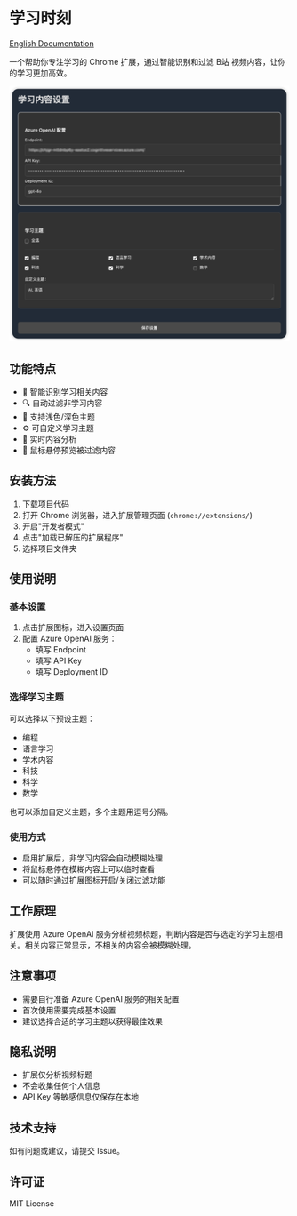 # 学习时刻

[English Documentation](README.md)

一个帮助你专注学习的 Chrome 扩展，通过智能识别和过滤 B站 视频内容，让你的学习更加高效。

![image](docs/img-setting.png)

## 功能特点

- 🎯 智能识别学习相关内容
- 🔍 自动过滤非学习内容
- 🎨 支持浅色/深色主题
- ⚙️ 可自定义学习主题
- 🔄 实时内容分析
- 👀 鼠标悬停预览被过滤内容

## 安装方法

1. 下载项目代码
2. 打开 Chrome 浏览器，进入扩展管理页面 (`chrome://extensions/`)
3. 开启"开发者模式"
4. 点击"加载已解压的扩展程序"
5. 选择项目文件夹

## 使用说明

### 基本设置

1. 点击扩展图标，进入设置页面
2. 配置 Azure OpenAI 服务：
   - 填写 Endpoint
   - 填写 API Key
   - 填写 Deployment ID

### 选择学习主题

可以选择以下预设主题：

- 编程
- 语言学习
- 学术内容
- 科技
- 科学
- 数学

也可以添加自定义主题，多个主题用逗号分隔。

### 使用方式

- 启用扩展后，非学习内容会自动模糊处理
- 将鼠标悬停在模糊内容上可以临时查看
- 可以随时通过扩展图标开启/关闭过滤功能

## 工作原理

扩展使用 Azure OpenAI 服务分析视频标题，判断内容是否与选定的学习主题相关。相关内容正常显示，不相关的内容会被模糊处理。

## 注意事项

- 需要自行准备 Azure OpenAI 服务的相关配置
- 首次使用需要完成基本设置
- 建议选择合适的学习主题以获得最佳效果

## 隐私说明

- 扩展仅分析视频标题
- 不会收集任何个人信息
- API Key 等敏感信息仅保存在本地

## 技术支持

如有问题或建议，请提交 Issue。

## 许可证

MIT License
